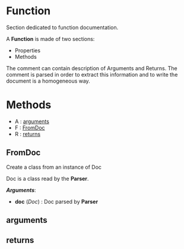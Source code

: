 # Function



Section dedicated to function documentation.

A **Function** is made of two sections:
- Properties
- Methods

The comment can contain description of Arguments and Returns.
The comment is parsed in order to extract this information and to
write the document is a homogeneous way.



# Methods
- A : [arguments](#arguments) 
- F : [FromDoc](#fromdoc) 
- R : [returns](#returns) 

## FromDoc

Create a class from an instance of Doc

Doc is a class read by the **Parser**.



***Arguments***:
- **doc** (_Doc_) : Doc parsed by **Parser**



## arguments





## returns





